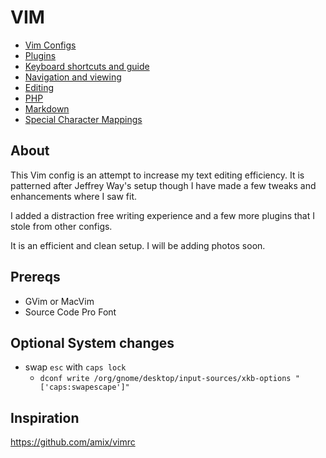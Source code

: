 # VIM


* [Vim Configs](config/.vim/config)
* [Plugins](config/.vim/plugins.vim)
* [Keyboard shortcuts and guide](src/vim.md)
* [Navigation and viewing](src/navigation.md)
* [Editing](src/editing.md)
* [PHP](src/php.md)
* [Markdown](src/markdown.md)
* [Special Character Mappings](src/character_mapping.md)

## About

This Vim config is an attempt to increase my text editing efficiency. It is patterned after Jeffrey Way's setup though I have made a few tweaks and enhancements where I saw fit. 

I added a distraction free writing experience and a few more plugins that I stole from other configs. 

It is an efficient and clean setup.  I will be adding photos soon. 

## Prereqs

* GVim or MacVim
* Source Code Pro Font 

## Optional System changes

* swap `esc` with `caps lock`
  * `dconf write /org/gnome/desktop/input-sources/xkb-options "['caps:swapescape']"`

## Inspiration 

https://github.com/amix/vimrc

